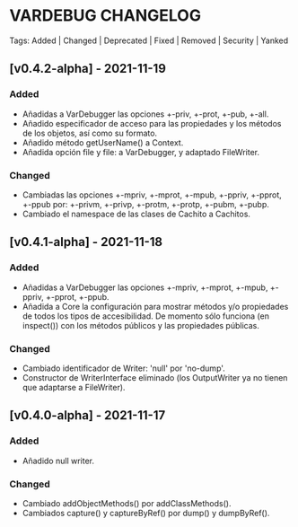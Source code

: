 # VARDEBUG CHANGELOG

Tags: Added | Changed | Deprecated | Fixed | Removed | Security | Yanked

## [v0.4.2-alpha] - 2021-11-19

### Added

 - Añadidas a VarDebugger las opciones +-priv, +-prot, +-pub, +-all.
 - Añadido especificador de acceso para las propiedades y los métodos de los
   objetos, así como su formato.
 - Añadido método getUserName() a Context.
 - Añadida opción file y file: a VarDebugger, y adaptado FileWriter.

### Changed

 - Cambiadas las opciones +-mpriv, +-mprot, +-mpub, +-ppriv, +-pprot, +-ppub
   por: +-privm, +-privp, +-protm, +-protp, +-pubm, +-pubp.
 - Cambiado el namespace de las clases de Cachito a Cachitos.

## [v0.4.1-alpha] - 2021-11-18

### Added

 - Añadidas a VarDebugger las opciones +-mpriv, +-mprot, +-mpub, +-ppriv,
   +-pprot, +-ppub.
 - Añadida a Core la configuración para mostrar métodos y/o propiedades de todos
   los tipos de accesibilidad. De momento sólo funciona (en inspect()) con los
   métodos públicos y las propiedades públicas.

### Changed

 - Cambiado identificador de Writer: 'null' por 'no-dump'.
 - Constructor de WriterInterface eliminado (los OutputWriter ya no tienen que
   adaptarse a FileWriter).

## [v0.4.0-alpha] - 2021-11-17

### Added

 - Añadido null writer.

### Changed

 - Cambiado addObjectMethods() por addClassMethods().
 - Cambiados capture() y captureByRef() por dump() y dumpByRef().
